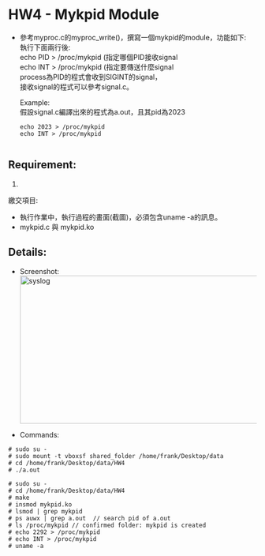 # HW4 - Mykpid Module

* 參考myproc.c的myproc_write()，撰寫一個mykpid的module，功能如下:  
  執行下面兩行後:  
  echo PID > /proc/mykpid  (指定哪個PID接收signal    
  echo INT > /proc/mykpid  (指定要傳送什麼signal  
  process為PID的程式會收到SIGINT的signal，  
  接收signal的程式可以參考signal.c。
  
  Example:  
  假設signal.c編譯出來的程式為a.out，且其pid為2023
  ```
  echo 2023 > /proc/mykpid
  echo INT > /proc/mykpid


## Requirement: 
1.   
繳交項目:  
* 執行作業中，執行過程的畫面(截圖)，必須包含uname -a的訊息。  
* mykpid.c 與 mykpid.ko  

## Details:  

* Screenshot:  
<img src="https://github.com/frankkn/Linux_Kernel/blob/master/HW4_Mykpid_module/HW4/signal.jpg" width="600" height="300" alt="syslog"/><br/>

* Commands:
```
# sudo su -
# sudo mount -t vboxsf shared_folder /home/frank/Desktop/data
# cd /home/frank/Desktop/data/HW4
# ./a.out
```
```
# sudo su -
# cd /home/frank/Desktop/data/HW4
# make
# insmod mykpid.ko
# lsmod | grep mykpid
# ps auwx | grep a.out  // search pid of a.out
# ls /proc/mykpid // confirmed folder: mykpid is created 
# echo 2292 > /proc/mykpid
# echo INT > /proc/mykpid
# uname -a
```


